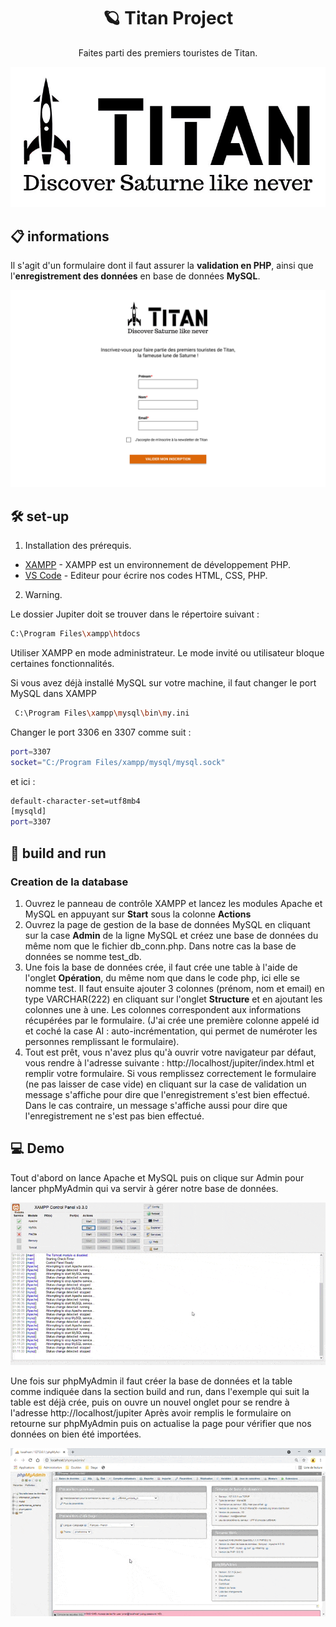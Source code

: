 <h1 align="center">
  🪐 Titan Project
</h1>
<p align="center">
  Faites parti des premiers touristes de Titan.
</p>

<p align="center">
  <img src ="/Jupiter/images/titan.jpg">
</p>

## 📋 informations

Il s'agit d'un formulaire dont il faut assurer la **validation en PHP**, ainsi que l'**enregistrement des données** en base de données **MySQL**.

<p align="center">
  <img src ="/Jupiter/images/maquette.jpg">
</p>


## 🛠 set-up

1. Installation des prérequis.

- [XAMPP](https://www.apachefriends.org/index.html) - XAMPP est un environnement de développement PHP.
- [VS Code](https://code.visualstudio.com/) - Editeur pour écrire nos codes HTML, CSS, PHP.

2. Warning.

Le dossier Jupiter doit se trouver dans le répertoire suivant :

  ```sh
  C:\Program Files\xampp\htdocs
  ```

Utiliser XAMPP en mode administrateur. Le mode invité ou utilisateur bloque certaines fonctionnalités.

Si vous avez déjà installé MySQL sur votre machine, il faut changer le port MySQL dans XAMPP

   ```sh
    C:\Program Files\xampp\mysql\bin\my.ini
   ```
Changer le port 3306 en 3307 comme suit :

  ```sh
  port=3307
  socket="C:/Program Files/xampp/mysql/mysql.sock"
  ```

et ici :

  ```sh
  default-character-set=utf8mb4
  [mysqld]
  port=3307
  ```

## 🚀 build and run

### Creation de la database

1. Ouvrez le panneau de contrôle XAMPP et lancez les modules Apache et MySQL en appuyant sur **Start** sous la colonne **Actions**
2. Ouvrez la page de gestion de la base de données MySQL en cliquant sur la case **Admin** de la ligne MySQL et créez une base de données du même nom que le fichier db_conn.php. Dans notre cas la base de données se nomme test_db.
3. Une fois la base de données crée, il faut crée une table à l'aide de l'onglet **Opération**, du même nom que dans le code php, ici elle se nomme test. Il faut ensuite ajouter 3 colonnes (prénom, nom et email) en type VARCHAR(222) en cliquant sur l'onglet **Structure** et en ajoutant les colonnes une à une. Les colonnes correspondent aux informations récupérées par le formulaire. (J'ai crée une première colonne appelé id et coché la case AI : auto-incrémentation, qui permet de numéroter les personnes remplissant le formulaire).
4. Tout est prêt, vous n'avez plus qu'à ouvrir votre navigateur par défaut, vous rendre à l'adresse suivante : http://localhost/jupiter/index.html et remplir votre formulaire. Si vous remplissez correctement le formulaire (ne pas laisser de case vide) en cliquant sur la case de validation un message s'affiche pour dire que l'enregistrement s'est bien effectué. Dans le cas contraire, un message s'affiche aussi pour dire que l'enregistrement ne s'est pas bien effectué.

## 💻 Demo

Tout d'abord on lance Apache et MySQL puis on clique sur Admin pour lancer phpMyAdmin qui va servir à gérer notre base de données.

<img src ="Jupiter/images/xampp.gif" width = "auto" height = "auto">

Une fois sur phpMyAdmin il faut créer la base de données et la table comme indiquée dans la section build and run, dans l'exemple qui suit la table est déjà crée, puis on ouvre un nouvel onglet pour se rendre à l'adresse http://localhost/jupiter
Après avoir remplis le formulaire on retourne sur phpMyAdmin puis on actualise la page pour vérifier que nos données on bien été importées.

<img src ="Jupiter/images/phpmyadmin.gif" width = "auto" height = "auto">

